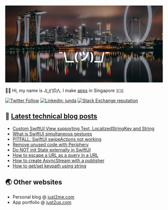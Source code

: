 [![](https://github.com/samwize/samwize/blob/master/singapore.jpg?raw=true)](https://just2me.com/about)

👋🏻 Hi, my name is J⋃⋂D⋀. I make [apps](https://just2us.com/apps) in Singapore 🇸🇬

[![Twitter Follow](https://img.shields.io/twitter/follow/samwize?label=Follow)](https://twitter.com/samwize)
[![Linkedin: junda](https://img.shields.io/badge/-Junda-blue?style=flat-square&logo=Linkedin&logoColor=white&link=https://www.linkedin.com/in/junda/)](https://www.linkedin.com/in/junda/)
[![Stack Exchange reputation](https://img.shields.io/stackexchange/stackoverflow/r/242682)](https://stackoverflow.com/users/242682/samwize)

## 📕 [Latest technical blog posts](https://samwize.com)

<!-- BLOG-POST-LIST:START -->
- [Custom SwiftUI View supporting Text, LocalizedStringKey and String](https://samwize.com/2024/08/05/custom-swiftui-view-supporting-text-localizedstringkey-and-string/)
- [What is SwiftUI simultaneous gestures](https://samwize.com/2024/07/25/what-is-swiftui-simultaneous-gestures/)
- [PITFALL: SwiftUI swipeActions not working](https://samwize.com/2024/06/09/pitfall-swiftui-swipeactions-not-working/)
- [Remove unused code with Periphery](https://samwize.com/2024/05/30/remove-unused-code-with-periphery/)
- [Do NOT init State externally in SwiftUI](https://samwize.com/2024/05/08/do-not-init-state-externally-in-swiftui-view/)
- [How to escape a URL as a query in a URL](https://samwize.com/2024/05/07/how-to-escape-a-url-as-a-query-in-a-url/)
- [How to create AsyncStream with a publisher](https://samwize.com/2024/05/06/how-to-create-asyncstream-with-a-publisher/)
- [How to get/set keypath using string](https://samwize.com/2024/04/01/how-to-get-set-keypath-using-string/)
<!-- BLOG-POST-LIST:END -->

## 🌏 Other websites

- Personal blog @ [just2me.com](https://just2me.com)
- App portfolio @ [just2us.com](https://just2us.com)
